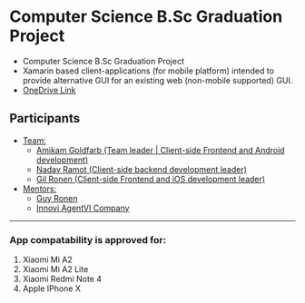 # Computer Science B.Sc Graduation Project

* Computer Science B.Sc Graduation Project
* Xamarin based client-applications (for mobile platform) intended to provide alternative GUI for an existing web (non-mobile supported) GUI.
* [OneDrive Link](https://mailmtaac-my.sharepoint.com/:f:/g/personal/amigo_mta_ac_il/EiWyDJej4UFBqhhlnUJc4oABFUeIJK50uAXsBy0mCyVtHQ)

## Participants
  - [Team:](#grad-project)
    - [Amikam Goldfarb (Team leader | Client-side Frontend and Android development)](#grad-project)
    - [Nadav Ramot     (Client-side backend development leader)](#grad-project)
    - [Gil Ronen       (Client-side Frontend and iOS development leader)](#grad-project)
  - [Mentors:](#grad-project)
    - [Guy Ronen](#grad-project)
    - [Innovi AgentVI Company](#grad-project)
---

### App compatability is approved for:
1. Xiaomi Mi A2
2. Xiaomi Mi A2 Lite
3. Xiaomi Redmi Note 4
4. Apple IPhone X
